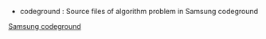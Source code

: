* codeground
: Source files of algorithm problem in Samsung codeground

[Samsung codeground](https://www.codeground.org/main.do)
